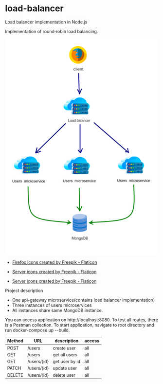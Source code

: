 # load-balancer
Load balancer implementation in Node.js

Implementation of round‑robin load balancing.

![alt text](https://github.com/ivanmmarkovic/misc/blob/c14b0ee7fde54f4f8210b2a778a242dc4c132532/load-balancer/load%20balancer.png)

- [Firefox icons created by Freepik - Flaticon](https://www.flaticon.com/free-icons/firefox)

- [Server icons created by Freepik - Flaticon](https://www.flaticon.com/free-icons/server)

- [Server icons created by Freepik - Flaticon](https://www.flaticon.com/free-icons/database)

Project description

- One api-gateway microservice(contains load balancer implementation)
- Three instances of users microservices 
- All instances share same MongoDB instance.

You can access application on http://localhost:8080.
To test all routes, there is a Postman collection.
To start application, navigate to root directory and run docker-compose up --build.


Method | URL | description | access
-------|---- | ------------|--------
POST      |/users                            | create user            | all
GET       |/users                            | get all users          | all
GET       |/users/{id}                       | get user by id         | all
PATCH     |/users/{id}                       | update user            | all
DELETE    |/users/{id}                       | delete user            | all
